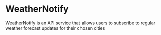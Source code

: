 # WeatherNotify
WeatherNotify is an API service that allows users to subscribe to regular weather forecast updates for their chosen cities
